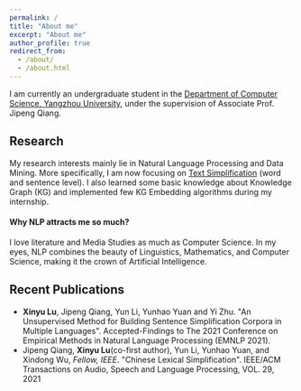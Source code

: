 ```yaml
---
permalink: /
title: "About me"
excerpt: "About me"
author_profile: true
redirect_from: 
  - /about/
  - /about.html
---
```


I am currently an undergraduate student in the [Department of Computer Science, Yangzhou University](http://xxgcxy.yzu.edu.cn/), under the supervision of Associate Prof. Jipeng Qiang.

## Research

My research interests mainly lie in Natural Language Processing and Data Mining. More specifically, I am now focusing on [Text Simplification](http://nlpprogress.com/english/simplification.html) (word and sentence level). I also learned some basic knowledge about Knowledge Graph (KG) and implemented few KG Embedding algorithms during my internship.

#### Why NLP attracts me so much?

I love literature and Media Studies as much as Computer Science. In my eyes, NLP combines the beauty of Linguistics, Mathematics, and Computer Science, making it the crown of Artificial Intelligence.

## Recent Publications

- **Xinyu Lu**, Jipeng Qiang, Yun Li, Yunhao Yuan and Yi Zhu. "An Unsupervised Method for Building Sentence Simplification Corpora in Multiple Languages". Accepted-Findings to The 2021 Conference on Empirical Methods in Natural Language Processing (EMNLP 2021).
- Jipeng Qiang,  **Xinyu Lu**(co-first author), Yun Li, Yunhao Yuan, and Xindong Wu, *Fellow, IEEE*. "Chinese Lexical Simplification". IEEE/ACM Transactions on Audio, Speech and Language Processing, VOL. 29, 2021
